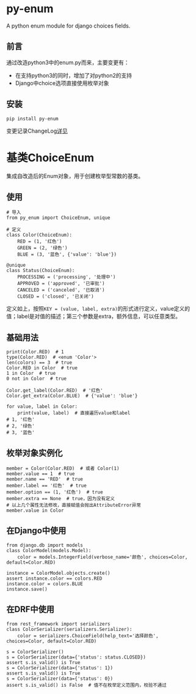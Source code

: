 # py-enum
A python enum module for django choices fields.

## 前言
通过改造python3中的enum.py而来，主要变更有：
- 在支持python3的同时，增加了对python2的支持
- Django中choice选项直接使用枚举对象

## 安装

	pip install py-enum

变更记录ChangeLog[详见](https://github.com/SkylerHu/py-enum/blob/master/docs/CHANGELOG-1.x.md)

# 基类ChoiceEnum
集成自改造后的Enum对象，用于创建枚举型常数的基类。

## 使用

```
# 导入
from py_enum import ChoiceEnum, unique

# 定义
class Color(ChoiceEnum):
    RED = (1, '红色')
    GREEN = (2, '绿色')
    BLUE = (3, '蓝色', {'value': 'blue'})

@unique
class Status(ChoiceEnum):
    PROCESSING = ('processing', '处理中')
    APPROVED = ('approved', '已审批')
    CANCELED = ('canceled', '已取消')
    CLOSED = ('closed', '已关闭')
```
定义如上，按照`KEY = (value, label, extra)`的形式进行定义，value定义的值；label是对值的描述；第三个参数是extra，额外信息，可以任意类型。

## 基础用法
```
print(Color.RED)  # 1
type(Color.RED)  # <enum 'Color'>
len(colors) == 3  # true
Color.RED in Color  # true
1 in Color  # true
0 not in Color  # true

Color.get_label(Color.RED)  # '红色'
Color.get_extra(Color.BLUE)  # {'value': 'blue'}

for value, label in Color:
    print(value, label)  # 直接遍历value和label
# 1, '红色'
# 2, '绿色'
# 3, '蓝色'
```
## 枚举对象实例化
```
member = Color(Color.RED)  # 或者 Color(1)
member.value == 1  # true
member.name == 'RED'  # true
member.label == '红色'  # true
member.option == (1, '红色')  # true
member.extra == None  # true，因为没有定义
# 以上几个属性无法修改，直接赋值会抛出AttributeError异常
member.value in Color
```

## 在Django中使用
```
from django.db import models
class ColorModel(models.Model):
    color = models.IntegerField(verbose_name='颜色', choices=Color, default=Color.RED)

instance = ColorModel.objects.create()
assert instance.color == colors.RED
instance.color = colors.BLUE
instance.save()
```
## 在DRF中使用
```
from rest_framework import serializers
class ColorSerializer(serializers.Serializer):
    color = serializers.ChoiceField(help_text='选择颜色', choices=Color, default=Color.RED)

s = ColorSerializer()
s = ColorSerializer(data={'status': status.CLOSED})
assert s.is_valid() is True
s = ColorSerializer(data={'status': 1})
assert s.is_valid() is True
s = ColorSerializer(data={'status': 0})
assert s.is_valid() is False  # 值不在枚举定义范围内，校验不通过
```
